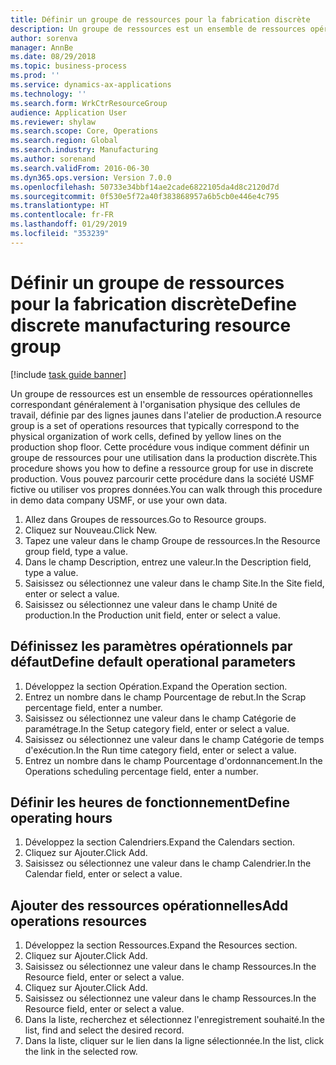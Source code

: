 ```yaml
---
title: Définir un groupe de ressources pour la fabrication discrète
description: Un groupe de ressources est un ensemble de ressources opérationnelles correspondant généralement à l'organisation physique des cellules de travail, définie par des lignes jaunes dans l'atelier de production.
author: sorenva
manager: AnnBe
ms.date: 08/29/2018
ms.topic: business-process
ms.prod: ''
ms.service: dynamics-ax-applications
ms.technology: ''
ms.search.form: WrkCtrResourceGroup
audience: Application User
ms.reviewer: shylaw
ms.search.scope: Core, Operations
ms.search.region: Global
ms.search.industry: Manufacturing
ms.author: sorenand
ms.search.validFrom: 2016-06-30
ms.dyn365.ops.version: Version 7.0.0
ms.openlocfilehash: 50733e34bbf14ae2cade6822105da4d8c2120d7d
ms.sourcegitcommit: 0f530e5f72a40f383868957a6b5cb0e446e4c795
ms.translationtype: HT
ms.contentlocale: fr-FR
ms.lasthandoff: 01/29/2019
ms.locfileid: "353239"
---
```

# <a name="define-discrete-manufacturing-resource-group"></a><span data-ttu-id="be6b1-103">Définir un groupe de ressources pour la fabrication discrète</span><span class="sxs-lookup"><span data-stu-id="be6b1-103">Define discrete manufacturing resource group</span></span>

[!include [task guide banner](../../includes/task-guide-banner.md)]

<span data-ttu-id="be6b1-104">Un groupe de ressources est un ensemble de ressources opérationnelles correspondant généralement à l'organisation physique des cellules de travail, définie par des lignes jaunes dans l'atelier de production.</span><span class="sxs-lookup"><span data-stu-id="be6b1-104">A resource group is a set of operations resources that typically correspond to the physical organization of work cells, defined by yellow lines on the production shop floor.</span></span> <span data-ttu-id="be6b1-105">Cette procédure vous indique comment définir un groupe de ressources pour une utilisation dans la production discrète.</span><span class="sxs-lookup"><span data-stu-id="be6b1-105">This procedure shows you how to define a ressource group for use in discrete production.</span></span> <span data-ttu-id="be6b1-106">Vous pouvez parcourir cette procédure dans la société USMF fictive ou utiliser vos propres données.</span><span class="sxs-lookup"><span data-stu-id="be6b1-106">You can walk through this procedure in demo data company USMF, or use your own data.</span></span>

1. <span data-ttu-id="be6b1-107">Allez dans Groupes de ressources.</span><span class="sxs-lookup"><span data-stu-id="be6b1-107">Go to Resource groups.</span></span>
2. <span data-ttu-id="be6b1-108">Cliquez sur Nouveau.</span><span class="sxs-lookup"><span data-stu-id="be6b1-108">Click New.</span></span>
3. <span data-ttu-id="be6b1-109">Tapez une valeur dans le champ Groupe de ressources.</span><span class="sxs-lookup"><span data-stu-id="be6b1-109">In the Resource group field, type a value.</span></span>
4. <span data-ttu-id="be6b1-110">Dans le champ Description, entrez une valeur.</span><span class="sxs-lookup"><span data-stu-id="be6b1-110">In the Description field, type a value.</span></span>
5. <span data-ttu-id="be6b1-111">Saisissez ou sélectionnez une valeur dans le champ Site.</span><span class="sxs-lookup"><span data-stu-id="be6b1-111">In the Site field, enter or select a value.</span></span>
6. <span data-ttu-id="be6b1-112">Saisissez ou sélectionnez une valeur dans le champ Unité de production.</span><span class="sxs-lookup"><span data-stu-id="be6b1-112">In the Production unit field, enter or select a value.</span></span>

## <a name="define-default-operational-parameters"></a><span data-ttu-id="be6b1-113">Définissez les paramètres opérationnels par défaut</span><span class="sxs-lookup"><span data-stu-id="be6b1-113">Define default operational parameters</span></span>
1. <span data-ttu-id="be6b1-114">Développez la section Opération.</span><span class="sxs-lookup"><span data-stu-id="be6b1-114">Expand the Operation section.</span></span>
2. <span data-ttu-id="be6b1-115">Entrez un nombre dans le champ Pourcentage de rebut.</span><span class="sxs-lookup"><span data-stu-id="be6b1-115">In the Scrap percentage field, enter a number.</span></span>
3. <span data-ttu-id="be6b1-116">Saisissez ou sélectionnez une valeur dans le champ Catégorie de paramétrage.</span><span class="sxs-lookup"><span data-stu-id="be6b1-116">In the Setup category field, enter or select a value.</span></span>
4. <span data-ttu-id="be6b1-117">Saisissez ou sélectionnez une valeur dans le champ Catégorie de temps d'exécution.</span><span class="sxs-lookup"><span data-stu-id="be6b1-117">In the Run time category field, enter or select a value.</span></span>
5. <span data-ttu-id="be6b1-118">Entrez un nombre dans le champ Pourcentage d'ordonnancement.</span><span class="sxs-lookup"><span data-stu-id="be6b1-118">In the Operations scheduling percentage field, enter a number.</span></span>

## <a name="define-operating-hours"></a><span data-ttu-id="be6b1-119">Définir les heures de fonctionnement</span><span class="sxs-lookup"><span data-stu-id="be6b1-119">Define operating hours</span></span>
1. <span data-ttu-id="be6b1-120">Développez la section Calendriers.</span><span class="sxs-lookup"><span data-stu-id="be6b1-120">Expand the Calendars section.</span></span>
2. <span data-ttu-id="be6b1-121">Cliquez sur Ajouter.</span><span class="sxs-lookup"><span data-stu-id="be6b1-121">Click Add.</span></span>
3. <span data-ttu-id="be6b1-122">Saisissez ou sélectionnez une valeur dans le champ Calendrier.</span><span class="sxs-lookup"><span data-stu-id="be6b1-122">In the Calendar field, enter or select a value.</span></span>

## <a name="add-operations-resources"></a><span data-ttu-id="be6b1-123">Ajouter des ressources opérationnelles</span><span class="sxs-lookup"><span data-stu-id="be6b1-123">Add operations resources</span></span>
1. <span data-ttu-id="be6b1-124">Développez la section Ressources.</span><span class="sxs-lookup"><span data-stu-id="be6b1-124">Expand the Resources section.</span></span>
2. <span data-ttu-id="be6b1-125">Cliquez sur Ajouter.</span><span class="sxs-lookup"><span data-stu-id="be6b1-125">Click Add.</span></span>
3. <span data-ttu-id="be6b1-126">Saisissez ou sélectionnez une valeur dans le champ Ressources.</span><span class="sxs-lookup"><span data-stu-id="be6b1-126">In the Resource field, enter or select a value.</span></span>
4. <span data-ttu-id="be6b1-127">Cliquez sur Ajouter.</span><span class="sxs-lookup"><span data-stu-id="be6b1-127">Click Add.</span></span>
5. <span data-ttu-id="be6b1-128">Saisissez ou sélectionnez une valeur dans le champ Ressources.</span><span class="sxs-lookup"><span data-stu-id="be6b1-128">In the Resource field, enter or select a value.</span></span>
6. <span data-ttu-id="be6b1-129">Dans la liste, recherchez et sélectionnez l'enregistrement souhaité.</span><span class="sxs-lookup"><span data-stu-id="be6b1-129">In the list, find and select the desired record.</span></span>
7. <span data-ttu-id="be6b1-130">Dans la liste, cliquer sur le lien dans la ligne sélectionnée.</span><span class="sxs-lookup"><span data-stu-id="be6b1-130">In the list, click the link in the selected row.</span></span>

